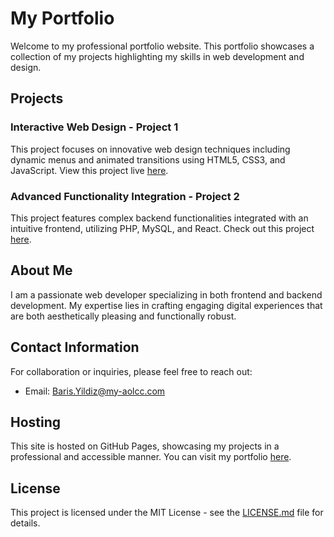 # My Portfolio

Welcome to my professional portfolio website. This portfolio showcases a collection of my projects highlighting my skills in web development and design.

## Projects

### Interactive Web Design - Project 1
This project focuses on innovative web design techniques including dynamic menus and animated transitions using HTML5, CSS3, and JavaScript. View this project live [here](https://github.com/BarisYildiz-bit).

### Advanced Functionality Integration - Project 2
This project features complex backend functionalities integrated with an intuitive frontend, utilizing PHP, MySQL, and React. Check out this project [here](https://github.com/BarisYildiz-bit).

## About Me

I am a passionate web developer specializing in both frontend and backend development. My expertise lies in crafting engaging digital experiences that are both aesthetically pleasing and functionally robust.

## Contact Information

For collaboration or inquiries, please feel free to reach out:
- Email: [Baris.Yildiz@my-aolcc.com](mailto:Baris.Yildiz@my-aolcc.com)

## Hosting

This site is hosted on GitHub Pages, showcasing my projects in a professional and accessible manner. You can visit my portfolio [here](https://github.com/BarisYildiz-bit).

## License

This project is licensed under the MIT License - see the [LICENSE.md](LICENSE.md) file for details.
